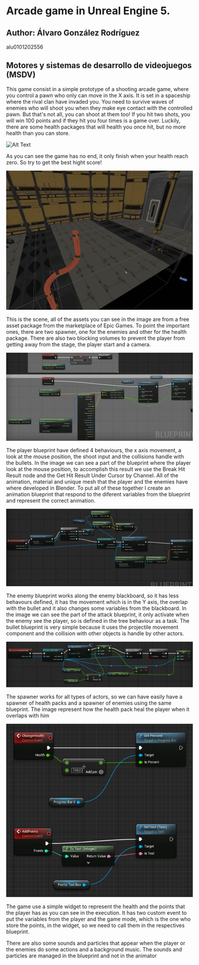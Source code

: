# Arcade game in Unreal Engine 5.
## Author: Álvaro González Rodríguez
alu0101202556
## Motores y sistemas de desarrollo de videojuegos (MSDV)

<p>This game consist in a simple prototype of a shooting arcade game, where you control a pawn who only can move in the X axis. It is set in a spaceship where the rival clan have invaded you. You need to survive waves of enemies who will shoot
 you when they make eye contact with the controlled pawn. But that's not all, you can shoot at them too! If you hit two shots, you will win 100 points and if they hit you four times is a game over. Luckily, there are some health packages that will health
 you once hit, but no more health than you can store.</p>
 
![Alt Text](GIFs/arcade1.gif)
<p>As you can see the game has no end, it only finish when your health reach zero. So try to get the best hight score!</p>
 
![Alt Text](GIFs/arcade2.png)
<p>This is the scene, all of the assets you can see in the image are from a free asset package from the marketplace of Epic Games. To point the important ones, there are two spawner, one for the enemies and other for the health package.
 There are also two blocking volumes to prevent the player from getting away from the stage, the player start and a camera.</p>
  
![Alt Text](GIFs/arcade3.png)
<p>The player blueprint have defined 4 behaviours, the x axis movement, a look at the mouse position, the shoot input and the collisions handle with the bullets. In the image we can see a part of the blueprint where the player look at the mouse position,
 to accomplish this result we use the Break Hit Result node and the Get Hit Result Under Cursor by Channel. All of the animation, material and unique mesh that the player and the enemies have where developed in Blender. To put all of these together I
 create an animation blueprint that respond to the diferent variables from the blueprint and represent the correct animation.</p>
  
![Alt Text](GIFs/arcade4.png)
<p>The enemy blueprint works along the enemy blackboard, so it has less behavours defined, it has the movement which is in the Y axis, the overlap with the bullet and it also changes some variables from the blackboard. In the image we can see the part of the attack
 blueprint, it only activate when the enemy see the player, so is defined in the tree behaviour as a task. The bullet blueprint is very simple because it uses the projectile movement component and the collision with other objects is handle by other
 actors.</p>
 
![Alt Text](GIFs/arcade5.png)
<p>The spawner works for all types of actors, so we can have easily have a spawner of health packs and a spawner of enemies using the same blueprint. The image represent how the health pack heal the player when it overlaps with him</p>

![Alt Text](GIFs/arcade6.png)
<p>The game use a simple widget to represent the health and the points that the player has as you can see in the execution. It has two custom event to put the variables from the player and the game mode, which is the one who store the points, in the widget,
 so we need to call them in the respectives blueprint.</p>
<p>There are also some sounds and particles that appear when the player or the enemies do some actions and a background music. The sounds and particles are managed in the blueprint and not in the animator</p>
